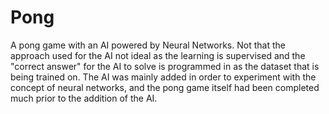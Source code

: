 # Pong
A pong game with an AI powered by Neural Networks. Not that the approach used for the AI not ideal as the learning is supervised and the "correct answer" for the AI to solve is programmed in as the dataset that is being trained on. The AI was mainly added in order to experiment with the concept of neural networks, and the pong game itself had been completed much prior to the addition of the AI. 

